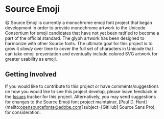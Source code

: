 # Source Emoji

😃 Source Emoji is currently a monochrome emoji font project that began development in order to provide monochrome artwork to the Unicode Consortium for emoji candidates that have not yet been ratified to become a part of the official standard. The glyph artwork has been designed to harmonize with other Source fonts. The ultimate goal for this project is to grow it *slowly* over time to cover the full set of characters in Unicode that can take emoji presentation and eventually include colored SVG artwork for greater usability as emoji.

## Getting Involved

If you would like to contribute to this project or have comments/suggestions on how you would like to see this project develop, please leave feedback in the [Issues](issues) tracker for this project. Alternatively, you may send suggestions for changes to the Source Emoji font project maintainer, [Paul D. Hunt](mailto:opensourcefonts@adobe.com?subject=[GitHub] Source Sans Pro), for consideration.
